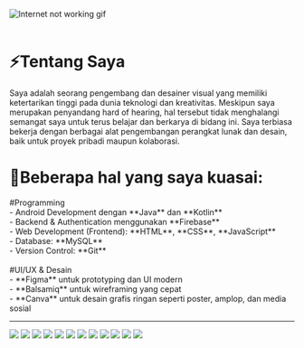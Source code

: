 ![Internet not working gif](https://github.com/saadeghi/saadeghi/raw/master/dino.gif)  
</br> 
<h1>⚡Tentang Saya </br></h1>
Saya adalah seorang pengembang dan desainer visual yang memiliki ketertarikan tinggi pada dunia teknologi dan kreativitas. Meskipun saya merupakan penyandang hard of hearing, hal tersebut tidak menghalangi semangat saya untuk terus belajar dan berkarya di bidang ini. Saya terbiasa bekerja dengan berbagai alat pengembangan perangkat lunak dan desain, baik untuk proyek pribadi maupun kolaborasi.

<h1>🌱Beberapa hal yang saya kuasai:</br> </h1>
  #Programming</br> 
    - Android Development dengan **Java** dan **Kotlin**</br> 
    - Backend & Authentication menggunakan **Firebase**</br> 
    - Web Development (Frontend): **HTML**, **CSS**, **JavaScript**</br> 
    - Database: **MySQL**</br> 
    - Version Control: **Git**</br> 
</br> 
  #UI/UX & Desain</br> 
    - **Figma** untuk prototyping dan UI modern</br> 
    - **Balsamiq** untuk wireframing yang cepat</br> 
    - **Canva** untuk desain grafis ringan seperti poster, amplop, dan media sosial</br> 

---

<!-- Tech Stack Badges (1 baris) -->
<span>
  <img src="https://img.shields.io/badge/git-%23F05033.svg?logo=git&logoColor=white" />
  <img src="https://img.shields.io/badge/Android-3DDC84?logo=android&logoColor=white" />
  <img src="https://img.shields.io/badge/java-%23ED8B00.svg?logo=java&logoColor=white"/>
  <img src="https://img.shields.io/badge/kotlin-%230095D5.svg?logo=kotlin&logoColor=white"/>
  <img src="https://img.shields.io/badge/IntelliJIDEA-000000.svg?logo=intellij-idea&logoColor=white"/>
  <img src="https://img.shields.io/badge/VS%20Code-%23007ACC.svg?logo=visual-studio-code&logoColor=white"/>
  <img src="https://img.shields.io/badge/Tailwind_CSS-38B2AC?logo=tailwindcss&logoColor=white" />
  <img src="https://img.shields.io/badge/JavaScript-%23F7DF1E.svg?logo=javascript&logoColor=black"/>
  <img src="https://img.shields.io/badge/MySQL-4479A1.svg?logo=mysql&logoColor=white"/>
  <img src="https://img.shields.io/badge/Canva-00C4CC.svg?logo=Canva&logoColor=white"/>
  <img src="https://img.shields.io/badge/Figma-F24E1E?logo=figma&logoColor=white"/>
  <img src="https://img.shields.io/badge/Balsamiq-grey?logo=balsamiq&logoColor=white"/>
</span>



<!--### 📫 Kontak

- 🌐 [Portfolio](#)
- 💌 [Email](#)
- 💼 [LinkedIn](#)

### 📊 GitHub Stats

<p align="center">
  <img src="https://github-readme-stats.vercel.app/api?username=your-username&show_icons=true&theme=dark" alt="GitHub stats" />
</p>

--->

<!--
**nashela/nashela** is a ✨ _special_ ✨ repository because its `README.md` (this file) appears on your GitHub profile.

Here are some ideas to get you started:

- 🔭 I’m currently working on ...
- 🌱 I’m currently learning ...
- 👯 I’m looking to collaborate on ...
- 🤔 I’m looking for help with ...
- 💬 Ask me about ...
- 📫 How to reach me: ...
- 😄 Pronouns: ...
- ⚡ Fun fact: ...
-->
